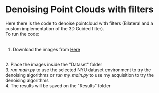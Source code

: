 # Denoising Point Clouds with filters
Here there is the code to denoise pointcloud with filters (Bilateral and a custom implementation of the 3D Guided filter).
<br>
To run the code: 
<br>
<br>
1. Download the images from [Here](https://drive.google.com/drive/folders/1ArX3986HKwGFKIurK-Ls3kkTTqVwAJpl?usp=sharing)
<br>
2. Place the images inside the "Dataset" folder
<br>
3. <i>run main.py</i> to use the selected NYU dataset environment to try the denoising algorithms or <i>run my_main.py</i> to use my acquisition to try the denoising algorithms
<br>
4. The results will be saved on the "Results" folder
